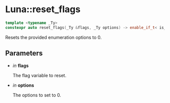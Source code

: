# Luna::reset_flags

```c++
template <typename _Ty>
constexpr auto reset_flags(_Ty &flags, _Ty options) -> enable_if_t< is_enum_v< _Ty >, void >
```

Resets the provided enumeration options to 0. 



## Parameters
* *in* **flags**

    The flag variable to reset. 

* *in* **options**

    The options to set to 0. 

